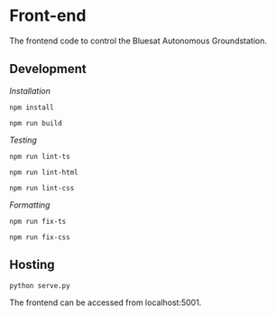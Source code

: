 # Front-end

The frontend code to control the Bluesat Autonomous Groundstation.

## Development

*Installation*

`npm install`

`npm run build`

*Testing*

`npm run lint-ts`

`npm run lint-html`

`npm run lint-css`

*Formatting*

`npm run fix-ts`

`npm run fix-css`

## Hosting

`python serve.py`

The frontend can be accessed from localhost:5001.